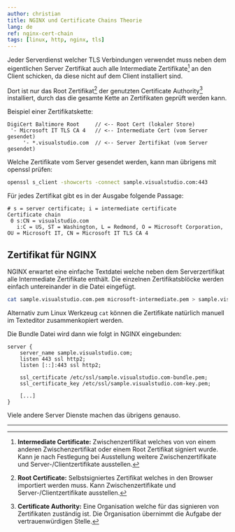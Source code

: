 ```yaml
---
author: christian
title: NGINX und Certificate Chains Theorie
lang: de
ref: nginx-cert-chain
tags: [linux, http, nginx, tls]
---
```


Jeder Serverdienst welcher TLS Verbindungen verwendet muss
neben dem eigentlichen Server Zertifikat auch alle Intermediate
Zertifikate[^2] an den Client schicken, da diese nicht auf dem Client
installiert sind.

Dort ist nur das Root Zertifikat[^1] der genutzten
Certificate Authority[^3] installiert, durch das die gesamte Kette an
Zertifikaten geprüft werden kann.

Beispiel einer Zertifikatskette:

```
DigiCert Baltimore Root     // <-- Root Cert (lokaler Store)
 '- Microsoft IT TLS CA 4   // <-- Intermediate Cert (vom Server gesendet)
     '- *.visualstudio.com  // <-- Server Zertifikat (vom Server gesendet)
```

Welche Zertifikate vom Server gesendet werden, kann man
übrigens mit openssl prüfen:

```sh
openssl s_client -showcerts -connect sample.visualstudio.com:443
```

Für jedes Zertifikat gibt es in der Ausgabe folgende Passage:

```
# s = server certificate; i = intermediate certificate
Certificate chain
 0 s:CN = visualstudio.com
   i:C = US, ST = Washington, L = Redmond, O = Microsoft Corporation, OU = Microsoft IT, CN = Microsoft IT TLS CA 4
```

## Zertifikat für NGINX

NGINX erwartet eine einfache Textdatei welche neben dem
Serverzertifikat alle Intermediate Zertifikate enthält.
Die einzelnen Zertifikatsblöcke werden einfach untereinander
in die Datei eingefügt.

```sh
cat sample.visualstudio.com.pem microsoft-intermediate.pem > sample.visualstudio.com-bundle.pem
```

Alternativ zum Linux Werkzeug `cat` können die Zertifikate natürlich
manuell im Texteditor zusammenkopiert werden.

Die Bundle Datei wird dann wie folgt in NGINX eingebunden:

```
server {
    server_name sample.visualstudio.com;
    listen 443 ssl http2;
    listen [::]:443 ssl http2;

    ssl_certificate /etc/ssl/sample.visualstudio.com-bundle.pem;
    ssl_certificate_key /etc/ssl/sample.visualstudio.com-key.pem;

    [...]
}
```

Viele andere Server Dienste machen das übrigens genauso.

-----

[^1]: **Root Certificate:** Selbstsigniertes Zertifikat welches
      in den Browser importiert werden muss. Kann Zwischenzertifikate
      und Server-/Clientzertifikate ausstellen.

[^2]: **Intermediate Certificate:** Zwischenzertifikat welches von
      von einem anderen Zwischenzertifikat oder einem Root
      Zertifikat signiert wurde. Kann je nach Festlegung bei Ausstellung
      weitere Zwischenzertifikate und Server-/Clientzertifikate ausstellen.

[^3]: **Certificate Authority:** Eine Organisation welche für das signieren
      von Zertifikaten zuständig ist. Die Organisation übernimmt die Aufgabe
      der vertrauenwürdigen Stelle.
